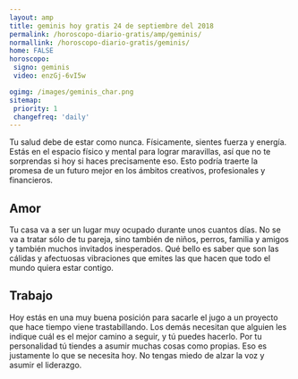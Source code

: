 ```yaml
---
layout: amp
title: geminis hoy gratis 24 de septiembre del 2018 
permalink: /horoscopo-diario-gratis/amp/geminis/
normallink: /horoscopo-diario-gratis/geminis/
home: FALSE
horoscopo:
 signo: geminis
 video: enzGj-6vI5w

ogimg: /images/geminis_char.png
sitemap:
 priority: 1
 changefreq: 'daily'
---
```



Tu salud debe de estar como nunca. Físicamente, sientes fuerza y energía. Estás en el espacio físico y mental para lograr maravillas, así que no te sorprendas si hoy si haces precisamente eso. Esto podría traerte la promesa de un futuro mejor en los ámbitos creativos, profesionales y financieros.

## Amor

Tu casa va a ser un lugar muy ocupado durante unos cuantos días. No se va a tratar sólo de tu pareja, sino también de niños, perros, familia y amigos y también muchos invitados inesperados. Qué bello es saber que son las cálidas y afectuosas vibraciones que emites las que hacen que todo el mundo quiera estar contigo.

## Trabajo

Hoy estás en una muy buena posición para sacarle el jugo a un proyecto que hace tiempo viene trastabillando. Los demás necesitan que alguien les indique cuál es el mejor camino a seguir, y tú puedes hacerlo. Por tu personalidad tú tiendes a asumir muchas cosas como propias. Eso es justamente lo que se necesita hoy. No tengas miedo de alzar la voz y asumir el liderazgo.